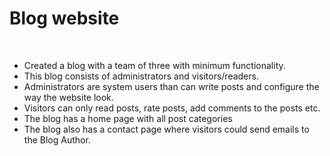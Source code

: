 # Blog website
​
* Created a blog with a team of three with minimum functionality. 
​
* This blog consists of administrators and visitors/readers.
​
* Administrators are system users than can write posts and configure the way the website look.
​
* Visitors can only read posts, rate posts, add comments to the posts etc.
​
* The blog has a home page with all post categories
* The blog also has a contact page where visitors could send emails to the Blog Author.
